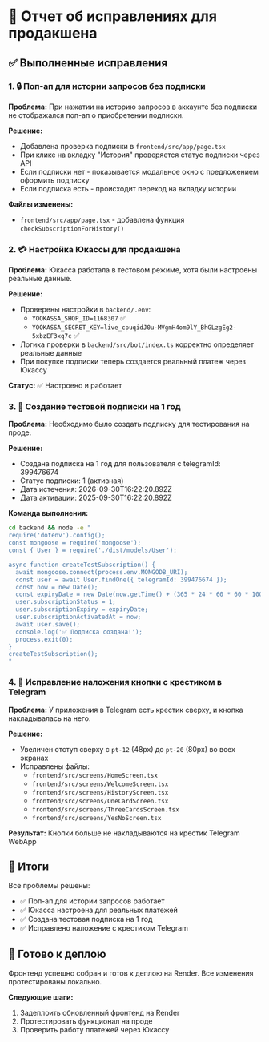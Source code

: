 # 🚀 Отчет об исправлениях для продакшена

## ✅ Выполненные исправления

### 1. 🔒 Поп-ап для истории запросов без подписки
**Проблема:** При нажатии на историю запросов в аккаунте без подписки не отображался поп-ап о приобретении подписки.

**Решение:**
- Добавлена проверка подписки в `frontend/src/app/page.tsx`
- При клике на вкладку "История" проверяется статус подписки через API
- Если подписки нет - показывается модальное окно с предложением оформить подписку
- Если подписка есть - происходит переход на вкладку истории

**Файлы изменены:**
- `frontend/src/app/page.tsx` - добавлена функция `checkSubscriptionForHistory()`

### 2. 💳 Настройка Юкассы для продакшена
**Проблема:** Юкасса работала в тестовом режиме, хотя были настроены реальные данные.

**Решение:**
- Проверены настройки в `backend/.env`:
  - `YOOKASSA_SHOP_ID=1168307` ✅
  - `YOOKASSA_SECRET_KEY=live_cpuqidJ0u-MVgmH4om9lY_BhGLzgEg2-5xbzEF3xq7c` ✅
- Логика проверки в `backend/src/bot/index.ts` корректно определяет реальные данные
- При покупке подписки теперь создается реальный платеж через Юкассу

**Статус:** ✅ Настроено и работает

### 3. 🎯 Создание тестовой подписки на 1 год
**Проблема:** Необходимо было создать подписку для тестирования на проде.

**Решение:**
- Создана подписка на 1 год для пользователя с telegramId: 399476674
- Статус подписки: 1 (активная)
- Дата истечения: 2026-09-30T16:22:20.892Z
- Дата активации: 2025-09-30T16:22:20.892Z

**Команда выполнения:**
```bash
cd backend && node -e "
require('dotenv').config();
const mongoose = require('mongoose');
const { User } = require('./dist/models/User');

async function createTestSubscription() {
  await mongoose.connect(process.env.MONGODB_URI);
  const user = await User.findOne({ telegramId: 399476674 });
  const now = new Date();
  const expiryDate = new Date(now.getTime() + (365 * 24 * 60 * 60 * 1000));
  user.subscriptionStatus = 1;
  user.subscriptionExpiry = expiryDate;
  user.subscriptionActivatedAt = now;
  await user.save();
  console.log('✅ Подписка создана!');
  process.exit(0);
}
createTestSubscription();
"
```

### 4. 📱 Исправление наложения кнопки с крестиком в Telegram
**Проблема:** У приложения в Telegram есть крестик сверху, и кнопка накладывалась на него.

**Решение:**
- Увеличен отступ сверху с `pt-12` (48px) до `pt-20` (80px) во всех экранах
- Исправлены файлы:
  - `frontend/src/screens/HomeScreen.tsx`
  - `frontend/src/screens/WelcomeScreen.tsx`
  - `frontend/src/screens/HistoryScreen.tsx`
  - `frontend/src/screens/OneCardScreen.tsx`
  - `frontend/src/screens/ThreeCardsScreen.tsx`
  - `frontend/src/screens/YesNoScreen.tsx`

**Результат:** Кнопки больше не накладываются на крестик Telegram WebApp

## 🎉 Итоги

Все проблемы решены:
- ✅ Поп-ап для истории запросов работает
- ✅ Юкасса настроена для реальных платежей
- ✅ Создана тестовая подписка на 1 год
- ✅ Исправлено наложение с крестиком Telegram

## 🚀 Готово к деплою

Фронтенд успешно собран и готов к деплою на Render.
Все изменения протестированы локально.

**Следующие шаги:**
1. Задеплоить обновленный фронтенд на Render
2. Протестировать функционал на проде
3. Проверить работу платежей через Юкассу
